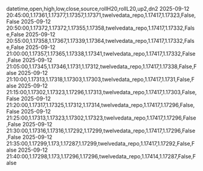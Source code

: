 datetime,open,high,low,close,source,rollH20,rollL20,up2,dn2
2025-09-12 20:45:00,1.17361,1.17377,1.17357,1.17371,twelvedata_repo,1.17417,1.17323,False,False
2025-09-12 20:50:00,1.17372,1.17372,1.17355,1.17358,twelvedata_repo,1.17417,1.17332,False,False
2025-09-12 20:55:00,1.17358,1.17367,1.17339,1.17364,twelvedata_repo,1.17417,1.17332,False,False
2025-09-12 21:00:00,1.17357,1.17365,1.17338,1.17341,twelvedata_repo,1.17417,1.17332,False,False
2025-09-12 21:05:00,1.17345,1.17346,1.1731,1.17312,twelvedata_repo,1.17417,1.17338,False,False
2025-09-12 21:10:00,1.17313,1.17318,1.17303,1.17303,twelvedata_repo,1.17417,1.1731,False,False
2025-09-12 21:15:00,1.17302,1.17323,1.17296,1.17313,twelvedata_repo,1.17417,1.17303,False,False
2025-09-12 21:20:00,1.17317,1.17325,1.17312,1.17314,twelvedata_repo,1.17417,1.17296,False,False
2025-09-12 21:25:00,1.17313,1.17323,1.17302,1.17323,twelvedata_repo,1.17417,1.17296,False,False
2025-09-12 21:30:00,1.17316,1.17316,1.17292,1.17299,twelvedata_repo,1.17417,1.17296,False,False
2025-09-12 21:35:00,1.17299,1.173,1.17287,1.17299,twelvedata_repo,1.17417,1.17292,False,False
2025-09-12 21:40:00,1.17298,1.173,1.17296,1.17296,twelvedata_repo,1.17414,1.17287,False,False
